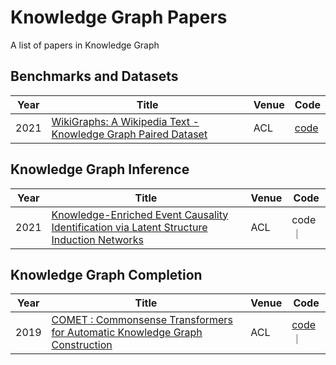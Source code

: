 # Knowledge Graph Papers
A list of papers in Knowledge Graph 
## Benchmarks and Datasets
| Year | Title                                                       | Venue | Code |
| -----|-------------------------------------------------------------| ----- | ---- |
| 2021 |[WikiGraphs: A Wikipedia Text - Knowledge Graph Paired Dataset](https://arxiv.org/pdf/2107.09556v1.pdf)| ACL |  [code](https://github.com/deepmind/deepmind-research/tree/master/wikigraphs) | 


## Knowledge Graph Inference

| Year | Title                                                       | Venue | Code |
| -----|-------------------------------------------------------------| ----- | ---- |
| 2021 |[Knowledge-Enriched Event Causality Identification via Latent Structure Induction Networks](https://aclanthology.org/2021.acl-long.376.pdf) | ACL| code｜


## Knowledge Graph Completion

| Year | Title                                                       | Venue | Code |
| -----|-------------------------------------------------------------| ----- | ---- |
| 2019 |[COMET : Commonsense Transformers for Automatic Knowledge Graph Construction](https://aclanthology.org/P19-1470.pdf) | ACL| [code](git@github.com:atcbosselut/comet-commonsense.git)｜


